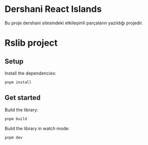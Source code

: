 # Dershani React Islands

Bu proje dershani sitesindeki etkileşimli parçaların yazıldığı projedir.



# Rslib project

## Setup

Install the dependencies:

```bash
pnpm install
```

## Get started

Build the library:

```bash
pnpm build
```

Build the library in watch mode:

```bash
pnpm dev
```
